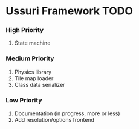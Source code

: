 # Ussuri Framework **TODO**

>
### High Priority
1. State machine

>
### Medium Priority
1. Physics library
2. Tile map loader
3. Class data serializer

>
### Low Priority
1. Documentation (in progress, more or less)
2. Add resolution/options frontend
